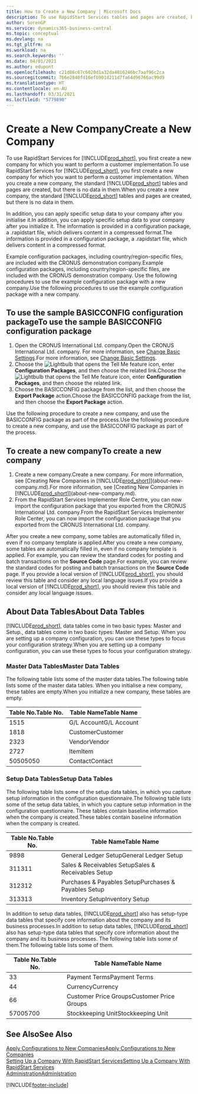 ```yaml
---
title: How to Create a New Company | Microsoft Docs
description: To use RapidStart Services tables and pages are created, but there is no data in them.
author: SorenGP
ms.service: dynamics365-business-central
ms.topic: conceptual
ms.devlang: na
ms.tgt_pltfrm: na
ms.workload: na
ms.search.keywords: ''
ms.date: 04/01/2021
ms.author: edupont
ms.openlocfilehash: c21d86c67c6020d1a32da4816246bc7aaf96c2ca
ms.sourcegitcommit: 766e2840fd16efb901d211d7fa64d96766ac99d9
ms.translationtype: HT
ms.contentlocale: en-AU
ms.lasthandoff: 03/31/2021
ms.locfileid: "5779890"
---
```

# <a name="create-a-new-company"></a><span data-ttu-id="25af2-103">Create a New Company</span><span class="sxs-lookup"><span data-stu-id="25af2-103">Create a New Company</span></span>
<span data-ttu-id="25af2-104">To use RapidStart Services for [!INCLUDE[prod_short](includes/prod_short.md)], you first create a new company for which you want to perform a customer implementation.</span><span class="sxs-lookup"><span data-stu-id="25af2-104">To use RapidStart Services for [!INCLUDE[prod_short](includes/prod_short.md)], you first create a new company for which you want to perform a customer implementation.</span></span> <span data-ttu-id="25af2-105">When you create a new company, the standard [!INCLUDE[prod_short](includes/prod_short.md)] tables and pages are created, but there is no data in them.</span><span class="sxs-lookup"><span data-stu-id="25af2-105">When you create a new company, the standard [!INCLUDE[prod_short](includes/prod_short.md)] tables and pages are created, but there is no data in them.</span></span>

<span data-ttu-id="25af2-106">In addition, you can apply specific setup data to your company after you initialise it.</span><span class="sxs-lookup"><span data-stu-id="25af2-106">In addition, you can apply specific setup data to your company after you initialize it.</span></span> <span data-ttu-id="25af2-107">The information is provided in a configuration package, a .rapidstart file, which delivers content in a compressed format.</span><span class="sxs-lookup"><span data-stu-id="25af2-107">The information is provided in a configuration package, a .rapidstart file, which delivers content in a compressed format.</span></span>  

<span data-ttu-id="25af2-108">Example configuration packages, including country/region-specific files, are included with the CRONUS demonstration company.</span><span class="sxs-lookup"><span data-stu-id="25af2-108">Example configuration packages, including country/region-specific files, are included with the CRONUS demonstration company.</span></span> <span data-ttu-id="25af2-109">Use the following procedures to use the example configuration package with a new company.</span><span class="sxs-lookup"><span data-stu-id="25af2-109">Use the following procedures to use the example configuration package with a new company.</span></span>  

## <a name="to-use-the-sample-basicconfig-configuration-package"></a><span data-ttu-id="25af2-110">To use the sample BASICCONFIG configuration package</span><span class="sxs-lookup"><span data-stu-id="25af2-110">To use the sample BASICCONFIG configuration package</span></span>  
1. <span data-ttu-id="25af2-111">Open the CRONUS International Ltd. company.</span><span class="sxs-lookup"><span data-stu-id="25af2-111">Open the CRONUS International Ltd. company.</span></span> <span data-ttu-id="25af2-112">For more information, see [Change Basic Settings](ui-change-basic-settings.md).</span><span class="sxs-lookup"><span data-stu-id="25af2-112">For more information, see [Change Basic Settings](ui-change-basic-settings.md).</span></span>
2. <span data-ttu-id="25af2-113">Choose the ![Lightbulb that opens the Tell Me feature](media/ui-search/search_small.png "Tell me what you want to do") icon, enter **Configuration Packages**, and then choose the related link.</span><span class="sxs-lookup"><span data-stu-id="25af2-113">Choose the ![Lightbulb that opens the Tell Me feature](media/ui-search/search_small.png "Tell me what you want to do") icon, enter **Configuration Packages**, and then choose the related link.</span></span>  
3. <span data-ttu-id="25af2-114">Choose the BASICCONFIG package from the list, and then choose the **Export Package** action.</span><span class="sxs-lookup"><span data-stu-id="25af2-114">Choose the BASICCONFIG package from the list, and then choose the **Export Package** action.</span></span>  

<span data-ttu-id="25af2-115">Use the following procedure to create a new company, and use the BASICCONFIG package as part of the process.</span><span class="sxs-lookup"><span data-stu-id="25af2-115">Use the following procedure to create a new company, and use the BASICCONFIG package as part of the process.</span></span>  

## <a name="to-create-a-new-company"></a><span data-ttu-id="25af2-116">To create a new company</span><span class="sxs-lookup"><span data-stu-id="25af2-116">To create a new company</span></span>  
1. <span data-ttu-id="25af2-117">Create a new company.</span><span class="sxs-lookup"><span data-stu-id="25af2-117">Create a new company.</span></span> <span data-ttu-id="25af2-118">For more information, see [Creating New Companies in [!INCLUDE[prod_short](includes/prod_short.md)]](about-new-company.md).</span><span class="sxs-lookup"><span data-stu-id="25af2-118">For more information, see [Creating New Companies in [!INCLUDE[prod_short](includes/prod_short.md)]](about-new-company.md).</span></span>
2. <span data-ttu-id="25af2-119">From the RapidStart Services Implementer Role Centre, you can now import the configuration package that you exported from the CRONUS International Ltd. company.</span><span class="sxs-lookup"><span data-stu-id="25af2-119">From the RapidStart Services Implementer Role Center, you can now import the configuration package that you exported from the CRONUS International Ltd. company.</span></span>

<span data-ttu-id="25af2-120">After you create a new company, some tables are automatically filled in, even if no company template is applied.</span><span class="sxs-lookup"><span data-stu-id="25af2-120">After you create a new company, some tables are automatically filled in, even if no company template is applied.</span></span> <span data-ttu-id="25af2-121">For example, you can review the standard codes for posting and batch transactions on the **Source Code** page.</span><span class="sxs-lookup"><span data-stu-id="25af2-121">For example, you can review the standard codes for posting and batch transactions on the **Source Code** page.</span></span> <span data-ttu-id="25af2-122">If you provide a local version of [!INCLUDE[prod_short](includes/prod_short.md)], you should review this table and consider any local language issues.</span><span class="sxs-lookup"><span data-stu-id="25af2-122">If you provide a local version of [!INCLUDE[prod_short](includes/prod_short.md)], you should review this table and consider any local language issues.</span></span>

## <a name="about-data-tables"></a><span data-ttu-id="25af2-123">About Data Tables</span><span class="sxs-lookup"><span data-stu-id="25af2-123">About Data Tables</span></span>
[!INCLUDE[prod_short](includes/prod_short.md)]<span data-ttu-id="25af2-124">, data tables come in two basic types: Master and Setup.</span><span class="sxs-lookup"><span data-stu-id="25af2-124">, data tables come in two basic types: Master and Setup.</span></span> <span data-ttu-id="25af2-125">When you are setting up a company configuration, you can use these types to focus your configuration strategy.</span><span class="sxs-lookup"><span data-stu-id="25af2-125">When you are setting up a company configuration, you can use these types to focus your configuration strategy.</span></span>  

### <a name="master-data-tables"></a><span data-ttu-id="25af2-126">Master Data Tables</span><span class="sxs-lookup"><span data-stu-id="25af2-126">Master Data Tables</span></span>  
<span data-ttu-id="25af2-127">The following table lists some of the master data tables.</span><span class="sxs-lookup"><span data-stu-id="25af2-127">The following table lists some of the master data tables.</span></span> <span data-ttu-id="25af2-128">When you initialise a new company, these tables are empty.</span><span class="sxs-lookup"><span data-stu-id="25af2-128">When you initialize a new company, these tables are empty.</span></span>  

|<span data-ttu-id="25af2-129">Table No.</span><span class="sxs-lookup"><span data-stu-id="25af2-129">Table No.</span></span>|<span data-ttu-id="25af2-130">Table Name</span><span class="sxs-lookup"><span data-stu-id="25af2-130">Table Name</span></span>|  
|-------------------|--------------------|  
|<span data-ttu-id="25af2-131">15</span><span class="sxs-lookup"><span data-stu-id="25af2-131">15</span></span>|<span data-ttu-id="25af2-132">G/L Account</span><span class="sxs-lookup"><span data-stu-id="25af2-132">G/L Account</span></span>|  
|<span data-ttu-id="25af2-133">18</span><span class="sxs-lookup"><span data-stu-id="25af2-133">18</span></span>|<span data-ttu-id="25af2-134">Customer</span><span class="sxs-lookup"><span data-stu-id="25af2-134">Customer</span></span>|  
|<span data-ttu-id="25af2-135">23</span><span class="sxs-lookup"><span data-stu-id="25af2-135">23</span></span>|<span data-ttu-id="25af2-136">Vendor</span><span class="sxs-lookup"><span data-stu-id="25af2-136">Vendor</span></span>|  
|<span data-ttu-id="25af2-137">27</span><span class="sxs-lookup"><span data-stu-id="25af2-137">27</span></span>|<span data-ttu-id="25af2-138">Item</span><span class="sxs-lookup"><span data-stu-id="25af2-138">Item</span></span>|  
|<span data-ttu-id="25af2-139">5050</span><span class="sxs-lookup"><span data-stu-id="25af2-139">5050</span></span>|<span data-ttu-id="25af2-140">Contact</span><span class="sxs-lookup"><span data-stu-id="25af2-140">Contact</span></span>|  

### <a name="setup-data-tables"></a><span data-ttu-id="25af2-141">Setup Data Tables</span><span class="sxs-lookup"><span data-stu-id="25af2-141">Setup Data Tables</span></span>  
<span data-ttu-id="25af2-142">The following table lists some of the setup data tables, in which you capture setup information in the configuration questionnaire.</span><span class="sxs-lookup"><span data-stu-id="25af2-142">The following table lists some of the setup data tables, in which you capture setup information in the configuration questionnaire.</span></span> <span data-ttu-id="25af2-143">These tables contain baseline information when the company is created.</span><span class="sxs-lookup"><span data-stu-id="25af2-143">These tables contain baseline information when the company is created.</span></span>  

|<span data-ttu-id="25af2-144">Table No.</span><span class="sxs-lookup"><span data-stu-id="25af2-144">Table No.</span></span>|<span data-ttu-id="25af2-145">Table Name</span><span class="sxs-lookup"><span data-stu-id="25af2-145">Table Name</span></span>|  
|-------------------|--------------------|  
|<span data-ttu-id="25af2-146">98</span><span class="sxs-lookup"><span data-stu-id="25af2-146">98</span></span>|<span data-ttu-id="25af2-147">General Ledger Setup</span><span class="sxs-lookup"><span data-stu-id="25af2-147">General Ledger Setup</span></span>|  
|<span data-ttu-id="25af2-148">311</span><span class="sxs-lookup"><span data-stu-id="25af2-148">311</span></span>|<span data-ttu-id="25af2-149">Sales & Receivables Setup</span><span class="sxs-lookup"><span data-stu-id="25af2-149">Sales & Receivables Setup</span></span>|  
|<span data-ttu-id="25af2-150">312</span><span class="sxs-lookup"><span data-stu-id="25af2-150">312</span></span>|<span data-ttu-id="25af2-151">Purchases & Payables Setup</span><span class="sxs-lookup"><span data-stu-id="25af2-151">Purchases & Payables Setup</span></span>|  
|<span data-ttu-id="25af2-152">313</span><span class="sxs-lookup"><span data-stu-id="25af2-152">313</span></span>|<span data-ttu-id="25af2-153">Inventory Setup</span><span class="sxs-lookup"><span data-stu-id="25af2-153">Inventory Setup</span></span>|  

<span data-ttu-id="25af2-154">In addition to setup data tables, [!INCLUDE[prod_short](includes/prod_short.md)] also has setup-type data tables that specify core information about the company and its business processes.</span><span class="sxs-lookup"><span data-stu-id="25af2-154">In addition to setup data tables, [!INCLUDE[prod_short](includes/prod_short.md)] also has setup-type data tables that specify core information about the company and its business processes.</span></span> <span data-ttu-id="25af2-155">The following table lists some of them.</span><span class="sxs-lookup"><span data-stu-id="25af2-155">The following table lists some of them.</span></span>  

|<span data-ttu-id="25af2-156">Table No.</span><span class="sxs-lookup"><span data-stu-id="25af2-156">Table No.</span></span>|<span data-ttu-id="25af2-157">Table Name</span><span class="sxs-lookup"><span data-stu-id="25af2-157">Table Name</span></span>|  
|-------------------|--------------------|  
|<span data-ttu-id="25af2-158">3</span><span class="sxs-lookup"><span data-stu-id="25af2-158">3</span></span>|<span data-ttu-id="25af2-159">Payment Terms</span><span class="sxs-lookup"><span data-stu-id="25af2-159">Payment Terms</span></span>|  
|<span data-ttu-id="25af2-160">4</span><span class="sxs-lookup"><span data-stu-id="25af2-160">4</span></span>|<span data-ttu-id="25af2-161">Currency</span><span class="sxs-lookup"><span data-stu-id="25af2-161">Currency</span></span>|  
|<span data-ttu-id="25af2-162">6</span><span class="sxs-lookup"><span data-stu-id="25af2-162">6</span></span>|<span data-ttu-id="25af2-163">Customer Price Groups</span><span class="sxs-lookup"><span data-stu-id="25af2-163">Customer Price Groups</span></span>|  
|<span data-ttu-id="25af2-164">5700</span><span class="sxs-lookup"><span data-stu-id="25af2-164">5700</span></span>|<span data-ttu-id="25af2-165">Stockkeeping Unit</span><span class="sxs-lookup"><span data-stu-id="25af2-165">Stockkeeping Unit</span></span>|

  

## <a name="see-also"></a><span data-ttu-id="25af2-166">See Also</span><span class="sxs-lookup"><span data-stu-id="25af2-166">See Also</span></span>  
[<span data-ttu-id="25af2-167">Apply Configurations to New Companies</span><span class="sxs-lookup"><span data-stu-id="25af2-167">Apply Configurations to New Companies</span></span>](admin-apply-configuration-to-new-companies.md)  
[<span data-ttu-id="25af2-168">Setting Up a Company With RapidStart Services</span><span class="sxs-lookup"><span data-stu-id="25af2-168">Setting Up a Company With RapidStart Services</span></span>](admin-set-up-a-company-with-rapidstart.md)  
[<span data-ttu-id="25af2-169">Administration</span><span class="sxs-lookup"><span data-stu-id="25af2-169">Administration</span></span>](admin-setup-and-administration.md)


[!INCLUDE[footer-include](includes/footer-banner.md)]